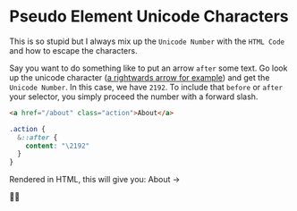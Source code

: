 # Pseudo Element Unicode Characters

This is so stupid but I always mix up the `Unicode Number` with the `HTML Code` and how to escape the characters. 

Say you want to do something like to put an arrow `after` some text. Go look up the unicode character ([a rightwards arrow for example](http://unicode-table.com/en/2192/)) and get the `Unicode Number`. In this case, we have `2192`. To include that `before` or `after` your selector, you simply proceed the number with a forward slash. 

```html
<a href="/about" class="action">About</a>
```

```scss
.action {
  &::after {
    content: "\2192"
  }
}
```

Rendered in HTML, this will give you: About &#8594;

👏🏽

